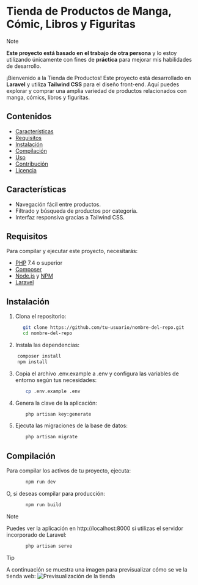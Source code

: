 # Tienda de Productos de Manga, Cómic, Libros y Figuritas

>[!NOTE]
> **Este proyecto está basado en el trabajo de otra persona** y lo estoy utilizando únicamente con fines de **práctica** para mejorar mis habilidades de desarrollo.

¡Bienvenido a la Tienda de Productos! Este proyecto está desarrollado en **Laravel** y utiliza **Tailwind CSS** para el diseño front-end. Aquí puedes explorar y comprar una amplia variedad de productos relacionados con manga, cómics, libros y figuritas.


## Contenidos

- [Características](#características)
- [Requisitos](#requisitos)
- [Instalación](#instalación)
- [Compilación](#compilación)
- [Uso](#uso)
- [Contribución](#contribución)
- [Licencia](#licencia)

## Características

- Navegación fácil entre productos.
- Filtrado y búsqueda de productos por categoría.
- Interfaz responsiva gracias a Tailwind CSS.

## Requisitos

Para compilar y ejecutar este proyecto, necesitarás:

- [PHP](https://www.php.net/) 7.4 o superior
- [Composer](https://getcomposer.org/)
- [Node.js](https://nodejs.org/) y [NPM](https://www.npmjs.com/)
- [Laravel](https://laravel.com/docs)

## Instalación
1. Clona el repositorio:
 ```sh
       git clone https://github.com/tu-usuario/nombre-del-repo.git
       cd nombre-del-repo
```
2. Instala las dependencias:
 ```sh
     composer install
     npm install
```
3. Copia el archivo .env.example a .env y configura las variables de entorno según tus necesidades:
```sh
       cp .env.example .env
```
4. Genera la clave de la aplicación:
```sh
       php artisan key:generate
```
5. Ejecuta las migraciones de la base de datos:
```sh
       php artisan migrate
```    



## Compilación
Para compilar los activos de tu proyecto, ejecuta:
```sh
       npm run dev
```
O, si deseas compilar para producción:
```sh
       npm run build
```

       
>[!NOTE]
>Puedes ver la aplicación en http://localhost:8000 si utilizas el servidor incorporado de Laravel:
```sh
       php artisan serve
```

>[!TIP]
>A continuación se muestra una imagen para previsualizar cómo se ve la tienda web:
>![Previsualización de la tienda](https://github.com/WindyD2021/ejercitacion2/blob/main/Screenshot%202024-10-14%20at%2010-14-06%20Tienda%20Panini%20Argentina.png)

